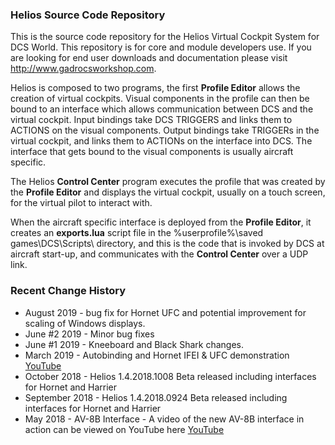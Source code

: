 ### Helios Source Code Repository

This is the source code repository for the Helios Virtual Cockpit System for DCS World.  This repository is for core and module developers use.  If you are looking for end user downloads and documentation please visit http://www.gadrocsworkshop.com.

Helios is composed to two programs, the first **Profile Editor** allows the creation of virtual cockpits.  Visual components in the profile can then be bound to an interface which allows communication between DCS and the virtual cockpit.  Input bindings take DCS TRIGGERS and links them to ACTIONS on the visual components.  Output bindings take TRIGGERs in the virtual cockpit, and links them to ACTIONs on the interface into DCS.  The interface that gets bound to the visual components is usually aircraft specific.

The Helios **Control Center** program executes the profile that was created by the **Profile Editor** and displays the virtual cockpit, usually on a touch screen, for the virtual pilot to interact with.

When the aircraft specific interface is deployed from the **Profile Editor**, it creates an **exports.lua** script file in the %userprofile%\saved games\DCS\Scripts\ directory, and this is the code that is invoked by DCS at aircraft start-up, and communicates with the **Control Center** over a UDP link.

### Recent Change History

* August 2019 - bug fix for Hornet UFC and potential improvement for scaling of Windows displays.
* June #2 2019 - Minor bug fixes
* June #1 2019 - Kneeboard and Black Shark changes.
* March 2019 - Autobinding and Hornet IFEI & UFC demonstration [YouTube](https://www.youtube.com/watch?v=lEhG-TtENWc)
* October 2018 - Helios 1.4.2018.1008 Beta released including interfaces for Hornet and Harrier
* September 2018 - Helios 1.4.2018.0924 Beta released including interfaces for Hornet and Harrier
* May 2018 - AV-8B Interface - A video of the new AV-8B interface in action can be viewed on YouTube here [YouTube](https://www.youtube.com/watch?v=4kQG0dJMROg)
